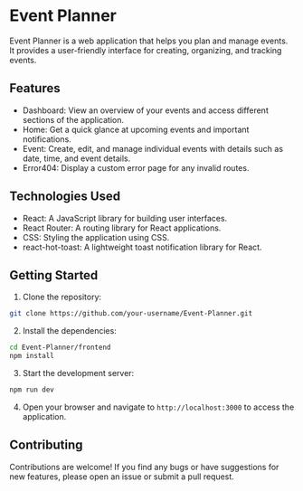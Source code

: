 # Event Planner

Event Planner is a web application that helps you plan and manage events. It provides a user-friendly interface for creating, organizing, and tracking events.

## Features

- Dashboard: View an overview of your events and access different sections of the application.
- Home: Get a quick glance at upcoming events and important notifications.
- Event: Create, edit, and manage individual events with details such as date, time, and event details.
- Error404: Display a custom error page for any invalid routes.

## Technologies Used

- React: A JavaScript library for building user interfaces.
- React Router: A routing library for React applications.
- CSS: Styling the application using CSS.
- react-hot-toast: A lightweight toast notification library for React.

## Getting Started

1. Clone the repository:

  ```bash
  git clone https://github.com/your-username/Event-Planner.git
  ```

2. Install the dependencies:

  ```bash
  cd Event-Planner/frontend
  npm install
  ```

3. Start the development server:

  ```bash
  npm run dev
  ```

4. Open your browser and navigate to `http://localhost:3000` to access the application.

## Contributing

Contributions are welcome! If you find any bugs or have suggestions for new features, please open an issue or submit a pull request.
